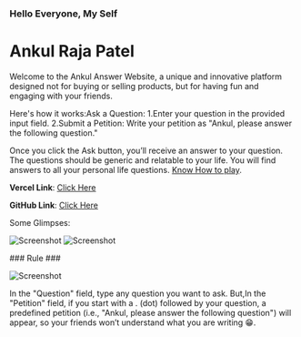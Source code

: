 ### Hello Everyone, My Self
# Ankul Raja Patel

Welcome to the Ankul Answer Website, a unique and innovative platform designed not for buying or selling products, but for having fun and engaging with your friends.

Here's how it works:Ask a Question:
   1.Enter your question in the provided input field.
   2.Submit a Petition: Write your petition as "Ankul, please answer the following question."

Once you click the Ask button, you’ll receive an answer to your question. The questions should be generic and relatable to your life. You will find answers to all your personal life questions. [Know How to play](#rule).

**Vercel Link**: [Click Here](https://ankulanswer.vercel.app/)

**GitHub Link**: [Click Here](https://github.com/Ankulraja/Ankul-Answer)

Some Glimpses:

![Screenshot](https://res.cloudinary.com/dkoezhi9u/image/upload/v1715610112/UploadOnly/Screenshot_2024-05-13_at_7.51.26_PM_nxrmqp.png)
![Screenshot](https://res.cloudinary.com/dkoezhi9u/image/upload/v1715610112/UploadOnly/Screenshot_2024-05-13_at_7.51.33_PM_z2fr8h.png)






























































<div id="rule">
### Rule ###
  
![Screenshot](https://res.cloudinary.com/dkoezhi9u/image/upload/v1717222378/UploadOnly/Petition_zs5jet.png)

In the "Question" field, type any question you want to ask.
But,In the "Petition" field, if you start with a . (dot) followed by your question, a predefined petition (i.e., "Ankul, please answer the following question") will appear, so your friends won’t understand what you are writing 😁.
